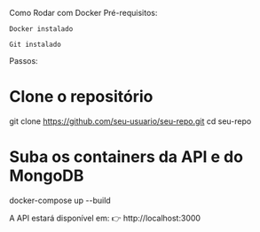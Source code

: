 Como Rodar com Docker
Pré-requisitos:

    Docker instalado

    Git instalado

Passos:

# Clone o repositório
git clone https://github.com/seu-usuario/seu-repo.git
cd seu-repo

# Suba os containers da API e do MongoDB
docker-compose up --build

A API estará disponível em:
👉 http://localhost:3000